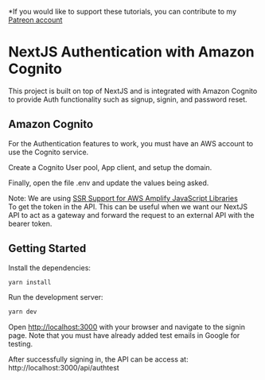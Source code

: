 *If you would like to support these tutorials, you can contribute to my [Patreon account](https://patreon.com/czetsuya)

# NextJS Authentication with Amazon Cognito

This project is built on top of NextJS and is integrated with Amazon Cognito to provide Auth functionality such as signup, signin, and password reset.

## Amazon Cognito

For the Authentication features to work, you must have an AWS account to use the Cognito service.

Create a Cognito User pool, App client, and setup the domain.

Finally, open the file .env and update the values being asked.

Note: We are using [SSR Support for AWS Amplify JavaScript Libraries](https://aws.amazon.com/de/blogs/mobile/ssr-support-for-aws-amplify-javascript-libraries/)  
To get the token in the API. This can be 
useful when we want our NextJS API to act as a gateway and forward the request to an external API with the bearer token.

## Getting Started

Install the dependencies:

```bash
yarn install
```

Run the development server:

```bash
yarn dev
```

Open [http://localhost:3000](http://localhost:3000) with your browser and navigate to the signin page.
Note that you must have already added test emails in Google for testing.

After successfully signing in, the API can be access at: http://localhost:3000/api/authtest